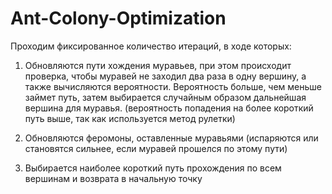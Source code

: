 # Ant-Colony-Optimization

Проходим фиксированное количество итераций, в ходе которых:

1) Обновляются пути хождения муравьев, при этом происходит проверка, чтобы муравей не заходил два раза в одну вершину, а также вычисляются вероятности. Вероятность больше, чем меньше займет путь, затем выбирается случайным образом дальнейшая вершина для муравья. (вероятность попадения на более короткий путь выше, так как используется метод рулетки)

2) Обновляются феромоны, оставленные муравьями (испаряются или становятся сильнее, если муравей прошелся по этому пути)

3) Выбирается наиболее короткий путь прохождения по всем вершинам и возврата в начальную точку
